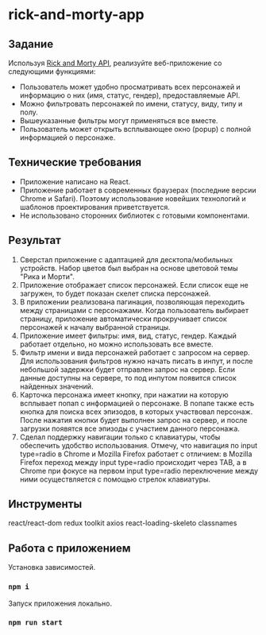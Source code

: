 # rick-and-morty-app

## Задание
Используя [Rick and Morty API](https://rickandmortyapi.com/), реализуйте веб-приложение со следующими функциями:

- Пользователь может удобно просматривать всех персонажей и информацию о них (имя, статус, гендер), предоставляемые API.
- Можно фильтровать персонажей по имени, статусу, виду, типу и полу.
- Вышеуказанные фильтры могут применяться все вместе.
- Пользователь может открыть всплывающее окно (popup) с полной информацией о персонаже.

## Технические требования

- Приложение написано на React.
- Приложение работает в современных браузерах (последние версии Chrome и Safari).
Поэтому использование новейших технологий и шаблонов проектирования приветствуется.
- Не использовано сторонних библиотек с готовыми компонентами.

## Результат
1. Сверстал приложение с адаптацией для десктопа/мобильных устройств. Набор цветов был выбран на основе цветовой темы "Рика и Морти".
2. Приложение отображает список персонажей. Если список еще не загружен, то будет показан скелет списка персонажей.
3. В приложении реализована пагинация, позволяющая переходить между страницами с персонажами. Когда пользователь выбирает страницу, приложение автоматически прокручивает список персонажей к началу выбранной страницы.
4. Приложение имеет фильтры: имя, вид, статус, гендер. Каждый работает отдельно, но можно использовать все вместе.
5. Фильтр имени и вида персонажей работает с запросом на сервер. Для использования фильтров нужно начать писать в инпут, и после небольшой задержки будет отправлен запрос на сервер. Если данные доступны на сервере, то под инпутом появится список найденных значений.
6. Карточка персонажа имеет кнопку, при нажатии на которую всплывает попап с информацией о персонаже. В попапе также есть кнопка для поиска всех эпизодов, в которых участвовал персонаж. После нажатия кнопки будет выполнен запрос на сервер, и после загрузки появятся все эпизоды с участием данного персонажа.
7. Сделал поддержку навигации только с клавиатуры, чтобы обеспечить удобство использования. Отмечу, что навигация по input type=radio в Chrome и Mozilla Firefox работает с отличием: в Mozilla Firefox переход между input type=radio происходит через TAB, а в Chrome при фокусе на первом input type=radio переключение между ними осуществляется с помощью стрелок клавиатуры.

## Инструменты
react/react-dom
redux toolkit
axios
react-loading-skeleto
classnames

## Работа с приложением

Установка зависимостей.
### `npm i`

Запуск приложения локально.
### `npm run start`
